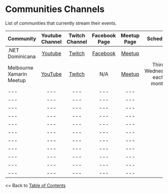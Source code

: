 # Communities Channels
List of communities that currently stream their events.

|Community| Youtube Channel | Twitch Channel | Facebook Page | Meetup Page | Schedule
| ------------------- | :------------------: | :------------------:| :------------------:| :------------------:| :------------------:|
|.NET Dominicana|[Youtube](https://www.youtube.com/channel/UCy6mppDJXjYZtsiy2sETKvA/)| [Twitch](https://www.twitch.tv/dotnetdo) | [Facebook](https://www.facebook.com/dotnetdo/) | [Meetup](https://www.meetup.com/dotnetdo/)
|Melbourne Xamarin Meetup|[YouTube](https://www.youtube.com/channel/UCIFSs792nxCmr0trPq_hsrQ)| [Twitch](https://www.twitch.tv/melbournexamarinmeetup) | N/A | [Meetup](https://www.meetup.com/Melbourne-Xamarin-Meetup/) | Third Wednesday each month
|---|---|--- | --- | ---
|---|---|--- | --- | ---
|---|---|--- | --- | ---
|---|---|--- | --- | ---
|---|---|--- | --- | ---
|---|---|--- | --- | ---
|---|---|--- | --- | ---
|---|---|--- | --- | ---
|---|---|--- | --- | ---
|---|---|--- | --- | ---
|---|---|--- | --- | ---

<= Back to [Table of Contents](../README.md)
